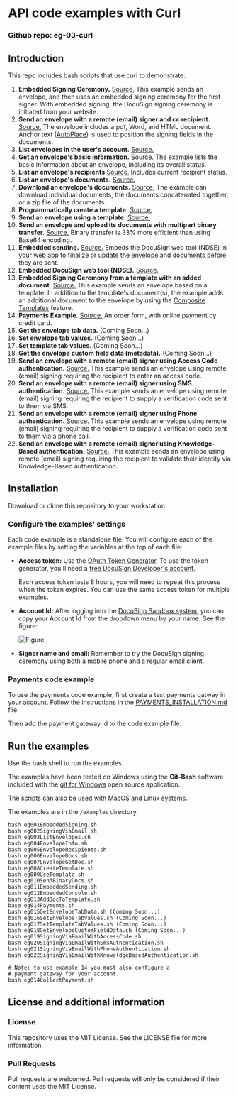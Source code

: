 # API code examples with Curl

### Github repo: eg-03-curl
## Introduction
This repo includes bash scripts that use curl to demonstrate:

1. **Embedded Signing Ceremony.**
   [Source.](https://github.com/docusign/eg-03-curl/blob/apiv2/examples/eg001EmbeddedSigning.sh)
   This example sends an envelope, and then uses an embedded signing ceremony for the first signer.
   With embedded signing, the DocuSign signing ceremony is initiated from your website.
1. **Send an envelope with a remote (email) signer and cc recipient.**
   [Source.](https://github.com/docusign/eg-03-curl/blob/apiv2/examples/eg002SigningViaEmail.sh)
   The envelope includes a pdf, Word, and HTML document.
   Anchor text ([AutoPlace](https://support.docusign.com/en/guides/AutoPlace-New-DocuSign-Experience)) is used to position the signing fields in the documents.
1. **List envelopes in the user's account.**
   [Source.](https://github.com/docusign/eg-03-curl/blob/apiv2/examples/eg003ListEnvelopes.sh)
1. **Get an envelope's basic information.**
   [Source.](https://github.com/docusign/eg-03-curl/blob/apiv2/examples/eg004EnvelopeInfo.sh)
   The example lists the basic information about an envelope, including its overall status.
1. **List an envelope's recipients** 
   [Source.](https://github.com/docusign/eg-03-curl/blob/apiv2/examples/eg005EnvelopeRecipients.sh)
   Includes current recipient status.
1. **List an envelope's documents.**
   [Source.](https://github.com/docusign/eg-03-curl/blob/apiv2/examples/eg006EnvelopeDocs.sh)
1. **Download an envelope's documents.** 
   [Source.](https://github.com/docusign/eg-03-curl/blob/apiv2/examples/eg007EnvelopeGetDoc.sh)
   The example can download individual
   documents, the documents concatenated together, or a zip file of the documents.
1. **Programmatically create a template.**
   [Source.](https://github.com/docusign/eg-03-curl/blob/apiv2/examples/eg008CreateTemplate.sh)
1. **Send an envelope using a template.**
   [Source.](https://github.com/docusign/eg-03-curl/blob/apiv2/examples/eg009UseTemplate.sh)
1. **Send an envelope and upload its documents with multipart binary transfer.**
   [Source.](https://github.com/docusign/eg-03-curl/blob/apiv2/examples/eg010SendBinaryDocs.sh)
   Binary transfer is 33% more efficient than using Base64 encoding.
1. **Embedded sending.**
   [Source.](https://github.com/docusign/eg-03-curl/blob/apiv2/examples/eg011EmbeddedSending.sh)
   Embeds the DocuSign web tool (NDSE) in your web app to finalize or update 
   the envelope and documents before they are sent.
1. **Embedded DocuSign web tool (NDSE).**
   [Source.](https://github.com/docusign/eg-03-curl/blob/apiv2/examples/eg012EmbeddedConsole.sh)
1. **Embedded Signing Ceremony from a template with an added document.**
   [Source.](https://github.com/docusign/eg-03-curl/blob/apiv2/examples/eg013AddDocToTemplate.sh)
   This example sends an envelope based on a template.
   In addition to the template's document(s), the example adds an
   additional document to the envelope by using the
   [Composite Templates](https://developers.docusign.com/esign-rest-api/guides/features/templates#composite-templates)
   feature.
1. **Payments Example.**
   [Source.](https://github.com/docusign/eg-03-curl/blob/apiv2/examples/eg014Payments.sh)
   An order form, with online payment by credit card.
1. **Get the envelope tab data.** (Coming Soon...)
1. **Set envelope tab values.** (Coming Soon...)
1. **Set template tab values.** (Coming Soon...)
1. **Get the envelope custom field data (metadata).** (Coming Soon...)
1. **Send an envelope with a remote (email) signer using Access Code authentication.**
   [Source.](https://github.com/docusign/eg-03-curl/blob/apiv2/examples/eg019SigningViaEmailWithAccessCode.sh)
   This example sends an envelope using remote (email) signing requiring the recipient to enter an access code.
1. **Send an envelope with a remote (email) signer using SMS authentication.**
   [Source.](https://github.com/docusign/eg-03-curl/blob/apiv2/examples/eg020SigningViaEmailWithSmsAuthentication.sh)
   This example sends an envelope using remote (email) signing requiring the recipient to supply a verification code sent to them via SMS.
1. **Send an envelope with a remote (email) signer using Phone authentication.**
   [Source.](https://github.com/docusign/eg-03-curl/blob/apiv2/examples/eg021SigningViaEmailWithPhoneAuthentication.sh)
   This example sends an envelope using remote (email) signing requiring the recipient to supply a verification code sent to them via a phone call.
1. **Send an envelope with a remote (email) signer using Knowledge-Based authentication.**
   [Source.](https://github.com/docusign/eg-03-curl/blob/apiv2/examples/eg022SigningViaEmailWithKnoweldgeBasedAuthentication.sh)
   This example sends an envelope using remote (email) signing requiring the recipient to validate their identity via Knowledge-Based authentication.

## Installation

Download or clone this repository to your workstation

### Configure the examples' settings
Each code example is a standalone file. You will configure
each of the example files by setting the variables at the top of each
file:

 * **Access token:** Use the [OAuth Token Generator](https://developers.docusign.com/oauth-token-generator).
   To use the token generator, you'll need a
   [free DocuSign Developer's account.](https://go.docusign.com/sandbox/productshot/?elqCampaignId=16537)

   Each access token lasts 8 hours, you will need to repeat this process
   when the token expires. You can use the same access token for
   multiple examples.

 * **Account Id:** After logging into the [DocuSign Sandbox system](https://demo.docusign.net),
   you can copy your Account Id from the dropdown menu by your name. See the figure:

   ![Figure](https://raw.githubusercontent.com/docusign/qs-python/master/documentation/account_id.png)
 * **Signer name and email:** Remember to try the DocuSign signing ceremony using both a mobile phone and a regular
   email client.

### Payments code example
To use the payments code example, first create a test payments gatway in your account.
Follow the instructions in the
[PAYMENTS_INSTALLATION.md](https://github.com/docusign/eg-03-curl/blob/apiv2/PAYMENTS_INSTALLATION.md)
file.

Then add the payment gateway id to the code example file.

## Run the examples

Use the bash shell to run the examples. 

The examples have been tested on 
Windows using the **Git-Bash** software included with the 
[git for Windows](https://gitforwindows.org/) open source application.

The scripts can also be used with MacOS and Linux systems.

The examples are in the `/examples` directory.

```
bash eg001EmbeddedSigning.sh
bash eg002SigningViaEmail.sh
bash eg003ListEnvelopes.sh
bash eg004EnvelopeInfo.sh
bash eg005EnvelopeRecipients.sh
bash eg006EnvelopeDocs.sh
bash eg007EnvelopeGetDoc.sh
bash eg008CreateTemplate.sh
bash eg009UseTemplate.sh
bash eg010SendBinaryDocs.sh
bash eg011EmbeddedSending.sh
bash eg012EmbeddedConsole.sh
bash eg013AddDocToTemplate.sh
base eg014Payments.sh
bash eg015GetEnvelopeTabData.sh (Coming Soon...)
bash eg016SetEnvelopeTabValues.sh (Coming Soon...)
bash eg017SetTemplateTabValues.sh (Coming Soon...)
bash eg018GetEnvelopeCustomFieldData.sh (Coming Soon...)
bash eg019SigningViaEmailWithAccessCode.sh
bash eg020SigningViaEmailWithSmsAuthentication.sh
bash eg021SigningViaEmailWithPhoneAuthentication.sh
bash eg022SigningViaEmailWithKnoweldgeBasedAuthentication.sh

# Note: to use example 14 you must also configure a
# payment gateway for your account.
bash eg014CollectPayment.sh
```

## License and additional information

### License
This repository uses the MIT License. See the LICENSE file for more information.

### Pull Requests
Pull requests are welcomed. Pull requests will only be considered if their content
uses the MIT License.
